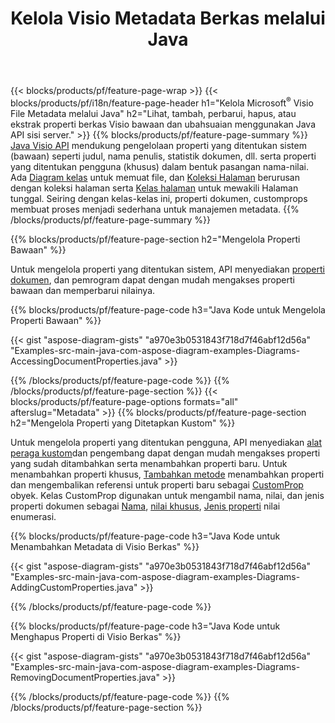 ﻿---
title: Kelola Visio Metadata Berkas melalui Java
url: /id/java/metadata/
description: Lihat, tambahkan, edit, hapus, atau ekstrak metadata file Visio hanya dengan beberapa baris kode Java
---
{{< blocks/products/pf/feature-page-wrap >}}
{{< blocks/products/pf/i18n/feature-page-header h1="Kelola Microsoft<sup>&reg;</sup> Visio File Metadata melalui Java" h2="Lihat, tambah, perbarui, hapus, atau ekstrak properti berkas Visio bawaan dan ubahsuaian menggunakan Java API sisi server." >}}
{{% blocks/products/pf/feature-page-summary %}}
[Java Visio API](/diagram/java/) mendukung pengelolaan properti yang ditentukan sistem (bawaan) seperti judul, nama penulis, statistik dokumen, dll. serta properti yang ditentukan pengguna (khusus) dalam bentuk pasangan nama-nilai. Ada [Diagram kelas](https://apireference.aspose.com/diagram/java/com.aspose.diagram/diagram) untuk memuat file, dan [Koleksi Halaman](https://apireference.aspose.com/diagram/java/com.aspose.diagram/pagecollection) berurusan dengan koleksi halaman serta [Kelas halaman](https://apireference.aspose.com/diagram/java/com.aspose.diagram/page) untuk mewakili Halaman tunggal. Seiring dengan kelas-kelas ini, properti dokumen, customprops membuat proses menjadi sederhana untuk manajemen metadata. 
{{% /blocks/products/pf/feature-page-summary %}}

{{% blocks/products/pf/feature-page-section h2="Mengelola Properti Bawaan" %}}

Untuk mengelola properti yang ditentukan sistem, API menyediakan [properti dokumen](https://apireference.aspose.com/diagram/java/com.aspose.diagram/documentproperties), dan pemrogram dapat dengan mudah mengakses properti bawaan dan memperbarui nilainya. 

{{% blocks/products/pf/feature-page-code h3="Java Kode untuk Mengelola Properti Bawaan" %}}

{{< gist "aspose-diagram-gists" "a970e3b0531843f718d7f46abf12d56a" "Examples-src-main-java-com-aspose-diagram-examples-Diagrams-AccessingDocumentProperties.java" >}}

{{% /blocks/products/pf/feature-page-code %}}
{{% /blocks/products/pf/feature-page-section %}}
{{< blocks/products/pf/feature-page-options formats="all" afterslug="Metadata" >}}
{{% blocks/products/pf/feature-page-section h2="Mengelola Properti yang Ditetapkan Kustom" %}}

Untuk mengelola properti yang ditentukan pengguna, API menyediakan [alat peraga kustom](https://apireference.aspose.com/diagram/java/com.aspose.diagram/documentproperties#CustomProps)dan pengembang dapat dengan mudah mengakses properti yang sudah ditambahkan serta menambahkan properti baru. Untuk menambahkan properti khusus, [Tambahkan metode](https://apireference.aspose.com/diagram/java/com.aspose.diagram/custompropcollection#add(com.aspose.diagram.CustomProp)) menambahkan properti dan mengembalikan referensi untuk properti baru sebagai [CustomProp](https://apireference.aspose.com/diagram/java/com.aspose.diagram/customprop) obyek. Kelas CustomProp digunakan untuk mengambil nama, nilai, dan jenis properti dokumen sebagai [Nama](https://apireference.aspose.com/diagram/java/com.aspose.diagram/customprop#Name), [nilai khusus](https://apireference.aspose.com/diagram/java/com.aspose.diagram/customprop#CustomValue), [Jenis properti](https://apireference.aspose.com/diagram/java/com.aspose.diagram/customprop#PropType) nilai enumerasi. 
 
{{% blocks/products/pf/feature-page-code h3="Java Kode untuk Menambahkan Metadata di Visio Berkas" %}}

{{< gist "aspose-diagram-gists" "a970e3b0531843f718d7f46abf12d56a" "Examples-src-main-java-com-aspose-diagram-examples-Diagrams-AddingCustomProperties.java" >}}

{{% /blocks/products/pf/feature-page-code %}}


{{% blocks/products/pf/feature-page-code h3="Java Kode untuk Menghapus Properti di Visio Berkas" %}}

{{< gist "aspose-diagram-gists" "a970e3b0531843f718d7f46abf12d56a" "Examples-src-main-java-com-aspose-diagram-examples-Diagrams-RemovingDocumentProperties.java" >}}

{{% /blocks/products/pf/feature-page-code %}}
{{% /blocks/products/pf/feature-page-section %}}

